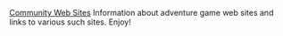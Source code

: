 
[Community Web Sites](http://www.brasslantern.org/community/web/)
Information about adventure game web sites and links to various such sites. Enjoy!
